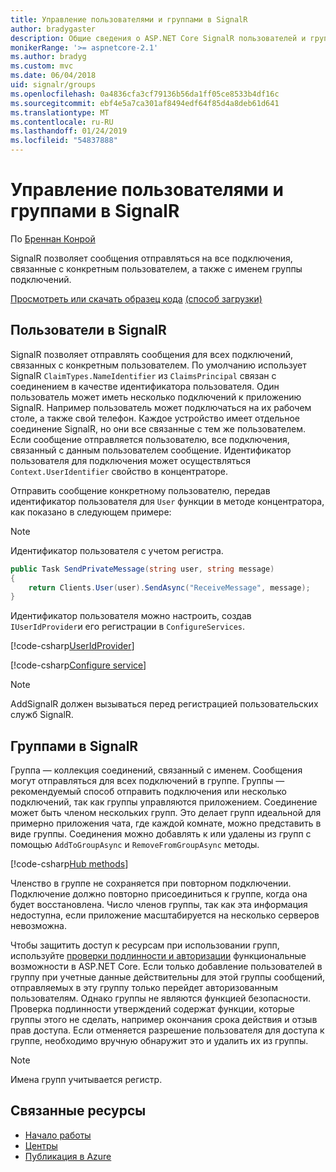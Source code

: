```yaml
---
title: Управление пользователями и группами в SignalR
author: bradygaster
description: Общие сведения о ASP.NET Core SignalR пользователей и групп управления.
monikerRange: '>= aspnetcore-2.1'
ms.author: bradyg
ms.custom: mvc
ms.date: 06/04/2018
uid: signalr/groups
ms.openlocfilehash: 0a4836cfa3cf79136b56da1ff05ce8533b4df16c
ms.sourcegitcommit: ebf4e5a7ca301af8494edf64f85d4a8deb61d641
ms.translationtype: MT
ms.contentlocale: ru-RU
ms.lasthandoff: 01/24/2019
ms.locfileid: "54837888"
---
```

# <a name="manage-users-and-groups-in-signalr"></a>Управление пользователями и группами в SignalR

По [Бреннан Конрой](https://github.com/BrennanConroy)

SignalR позволяет сообщения отправляться на все подключения, связанные с конкретным пользователем, а также с именем группы подключений.

[Просмотреть или скачать образец кода](https://github.com/aspnet/Docs/tree/master/aspnetcore/signalr/groups/sample/) [(способ загрузки)](xref:index#how-to-download-a-sample)

## <a name="users-in-signalr"></a>Пользователи в SignalR

SignalR позволяет отправлять сообщения для всех подключений, связанных с конкретным пользователем. По умолчанию использует SignalR `ClaimTypes.NameIdentifier` из `ClaimsPrincipal` связан с соединением в качестве идентификатора пользователя. Один пользователь может иметь несколько подключений к приложению SignalR. Например пользователь может подключаться на их рабочем столе, а также свой телефон. Каждое устройство имеет отдельное соединение SignalR, но они все связанные с тем же пользователем. Если сообщение отправляется пользователю, все подключения, связанный с данным пользователем сообщение. Идентификатор пользователя для подключения может осуществляться `Context.UserIdentifier` свойство в концентраторе.

Отправить сообщение конкретному пользователю, передав идентификатор пользователя для `User` функции в методе концентратора, как показано в следующем примере:

> [!NOTE]
> Идентификатор пользователя с учетом регистра.

```csharp
public Task SendPrivateMessage(string user, string message)
{
    return Clients.User(user).SendAsync("ReceiveMessage", message);
}
```

Идентификатор пользователя можно настроить, создав `IUserIdProvider`и его регистрации в `ConfigureServices`.

[!code-csharp[UserIdProvider](groups/sample/customuseridprovider.cs?range=4-10)]

[!code-csharp[Configure service](groups/sample/startup.cs?range=21-22,39-42)]

> [!NOTE]
> AddSignalR должен вызываться перед регистрацией пользовательских служб SignalR.

## <a name="groups-in-signalr"></a>Группами в SignalR

Группа — коллекция соединений, связанный с именем. Сообщения могут отправляться для всех подключений в группе. Группы — рекомендуемый способ отправить подключения или несколько подключений, так как группы управляются приложением. Соединение может быть членом нескольких групп. Это делает групп идеальной для примерно приложения чата, где каждой комнате, можно представить в виде группы. Соединения можно добавлять к или удалены из групп с помощью `AddToGroupAsync` и `RemoveFromGroupAsync` методы.

[!code-csharp[Hub methods](groups/sample/hubs/chathub.cs?range=15-27)]

Членство в группе не сохраняется при повторном подключении. Подключение должно повторно присоединиться к группе, когда она будет восстановлена. Число членов группы, так как эта информация недоступна, если приложение масштабируется на несколько серверов невозможна.

Чтобы защитить доступ к ресурсам при использовании групп, используйте [проверки подлинности и авторизации](xref:signalr/authn-and-authz) функциональные возможности в ASP.NET Core. Если только добавление пользователей в группу при учетные данные действительны для этой группы сообщений, отправляемых в эту группу только перейдет авторизованным пользователям. Однако группы не являются функцией безопасности. Проверка подлинности утверждений содержат функции, которые группы этого не сделать, например окончания срока действия и отзыв прав доступа. Если отменяется разрешение пользователя для доступа к группе, необходимо вручную обнаружит это и удалить их из группы.

> [!NOTE]
> Имена групп учитывается регистр.

## <a name="related-resources"></a>Связанные ресурсы

* [Начало работы](xref:tutorials/signalr)
* [Центры](xref:signalr/hubs)
* [Публикация в Azure](xref:signalr/publish-to-azure-web-app)
